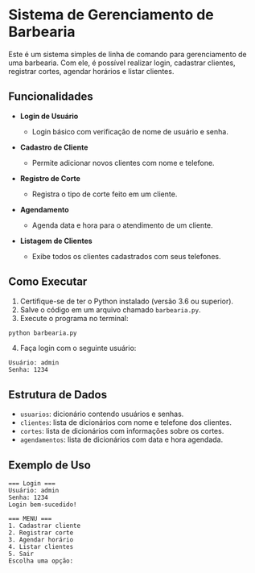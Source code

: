 
# Sistema de Gerenciamento de Barbearia

Este é um sistema simples de linha de comando para gerenciamento de uma barbearia. Com ele, é possível realizar login, cadastrar clientes, registrar cortes, agendar horários e listar clientes.

## Funcionalidades

- **Login de Usuário**
  - Login básico com verificação de nome de usuário e senha.

- **Cadastro de Cliente**
  - Permite adicionar novos clientes com nome e telefone.

- **Registro de Corte**
  - Registra o tipo de corte feito em um cliente.

- **Agendamento**
  - Agenda data e hora para o atendimento de um cliente.

- **Listagem de Clientes**
  - Exibe todos os clientes cadastrados com seus telefones.

## Como Executar

1. Certifique-se de ter o Python instalado (versão 3.6 ou superior).
2. Salve o código em um arquivo chamado `barbearia.py`.
3. Execute o programa no terminal:

```bash
python barbearia.py
```

4. Faça login com o seguinte usuário:

```
Usuário: admin
Senha: 1234
```

## Estrutura de Dados

- `usuarios`: dicionário contendo usuários e senhas.
- `clientes`: lista de dicionários com nome e telefone dos clientes.
- `cortes`: lista de dicionários com informações sobre os cortes.
- `agendamentos`: lista de dicionários com data e hora agendada.

## Exemplo de Uso

```plaintext
=== Login ===
Usuário: admin
Senha: 1234
Login bem-sucedido!

=== MENU ===
1. Cadastrar cliente
2. Registrar corte
3. Agendar horário
4. Listar clientes
5. Sair
Escolha uma opção:
```

